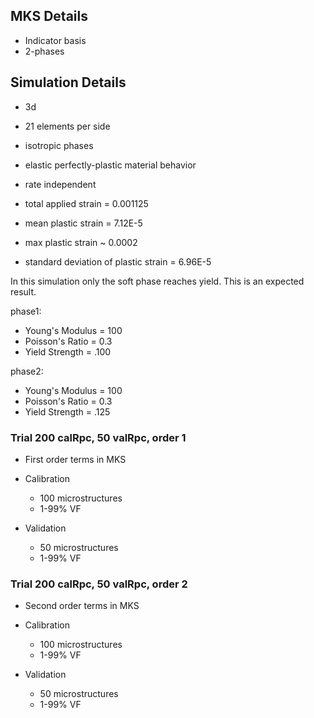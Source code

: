 ## MKS Details

* Indicator basis
* 2-phases

## Simulation Details

* 3d
* 21 elements per side
* isotropic phases
* elastic perfectly-plastic material behavior
* rate independent

* total applied strain = 0.001125
* mean plastic strain = 7.12E-5
* max plastic strain ~ 0.0002
* standard deviation of plastic strain = 6.96E-5

In this simulation only the soft phase reaches yield. This is an expected result.

phase1:

* Young's Modulus = 100
* Poisson's Ratio = 0.3
* Yield Strength = .100 

phase2:

* Young's Modulus = 100
* Poisson's Ratio = 0.3
* Yield Strength = .125

### Trial 200 calRpc, 50 valRpc, order 1

* First order terms in MKS

* Calibration
	* 100 microstructures
	* 1-99% VF
* Validation
	* 50 microstructures
	* 1-99% VF

### Trial 200 calRpc, 50 valRpc, order 2

* Second order terms in MKS

* Calibration
	* 100 microstructures
	* 1-99% VF
* Validation
	* 50 microstructures
	* 1-99% VF